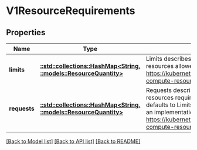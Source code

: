 # V1ResourceRequirements

## Properties
Name | Type | Description | Notes
------------ | ------------- | ------------- | -------------
**limits** | [**::std::collections::HashMap<String, ::models::ResourceQuantity>**](io.k8s.apimachinery.pkg.api.resource.Quantity.md) | Limits describes the maximum amount of compute resources allowed. More info: https://kubernetes.io/docs/concepts/configuration/manage-compute-resources-container/ | [optional] [default to null]
**requests** | [**::std::collections::HashMap<String, ::models::ResourceQuantity>**](io.k8s.apimachinery.pkg.api.resource.Quantity.md) | Requests describes the minimum amount of compute resources required. If Requests is omitted for a container, it defaults to Limits if that is explicitly specified, otherwise to an implementation-defined value. More info: https://kubernetes.io/docs/concepts/configuration/manage-compute-resources-container/ | [optional] [default to null]

[[Back to Model list]](../README.md#documentation-for-models) [[Back to API list]](../README.md#documentation-for-api-endpoints) [[Back to README]](../README.md)


